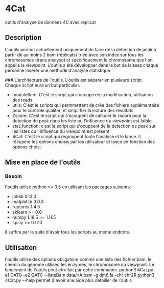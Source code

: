 # 4Cat
outils d'analyse de données 4C avec replicat

## Description
L'outils permet actuellement uniquement de faire de la detection de peak à partir de au moins 2 bam (réplicats) triée avec son index sur tous les chromosomes (trans analyse) et spécifiquement le chromosome que l'on appelle le viewpoint. L'outils a été développer dans le but de laissez chaque personne insérer une méthode d'analyse statistique  

### L'architecture de l'outils. 
L'outils est séparer en plusieurs script. Chaque script aura un but particulier.

- moduleBam: C'est le script qui s'occupe de la modification, utilisation des reads 
- utils: C'est le scripts qui permmettent de crée des fichiers suplémentaire pour le controle qualiter, et simplifier la lecture des résultats
- Zscore: C'est le script qui s'occupent de calculer le zscore pour la detection de peak dans les liste ou l'influence du viewpoint est faible
- stat_function: c'est le script qui s'ocuppent de la detection de peak sur les listes ou l'influence du viewpoint est présent
- 4Cat: C'est le script qui regroupent toute l'analyse et le lance. Il récupere les options choisis par les utilisateur et lance en fonction des options choisi.

## Mise en place de l'outils

### Besoin
l'outils utilise python >= 3.5 en utilisant les packages suivants:
- joblib 0.12.0
- matplotlib 3.0.3
- ruptures 1.4.5
- sklearn >= 0.0
- numpy 1.18.5 >= 1.11.5
- spicy >= 0.17.0 

il suffira par la suite d'avoir tous les scripts au meme endroits.

## Utilisation
l'outils utilise des options obligatoire comme une liste des fichier bam, le chemin du genome utiliser, les enzymes, le chromosome du viewpoint. Le lancement de l'outils peut etre fait par cette commande.
python3 4Cat.py -e1 CATG -e2 GATC --listeBam data/*A.bam -g dm6.fa -chr chr2R 
python3 4Cat.py --help permet d'avoir une aide plus détailler de l'outils
